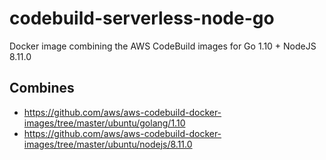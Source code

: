 # codebuild-serverless-node-go
Docker image combining the AWS CodeBuild images for Go 1.10 + NodeJS 8.11.0

## Combines
- https://github.com/aws/aws-codebuild-docker-images/tree/master/ubuntu/golang/1.10
- https://github.com/aws/aws-codebuild-docker-images/tree/master/ubuntu/nodejs/8.11.0
